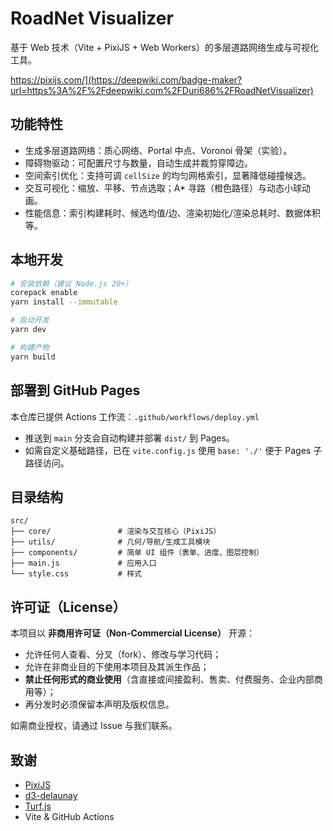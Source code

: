 # RoadNet Visualizer

基于 Web 技术（Vite + PixiJS + Web Workers）的多层道路网络生成与可视化工具。

https://pixijs.com/](https://deepwiki.com/badge-maker?url=https%3A%2F%2Fdeepwiki.com%2FDuri686%2FRoadNetVisualizer)
  
## 功能特性
- 生成多层道路网络：质心网络、Portal 中点、Voronoi 骨架（实验）。
- 障碍物驱动：可配置尺寸与数量，自动生成并裁剪穿障边。
- 空间索引优化：支持可调 `cellSize` 的均匀网格索引，显著降低碰撞候选。
- 交互可视化：缩放、平移、节点选取；A* 寻路（橙色路径）与动态小球动画。
- 性能信息：索引构建耗时、候选均值/边、渲染初始化/渲染总耗时、数据体积等。

## 本地开发
```bash
# 安装依赖（建议 Node.js 20+）
corepack enable
yarn install --immutable

# 启动开发
yarn dev

# 构建产物
yarn build
```

## 部署到 GitHub Pages
本仓库已提供 Actions 工作流：`.github/workflows/deploy.yml`
- 推送到 `main` 分支会自动构建并部署 `dist/` 到 Pages。
- 如需自定义基础路径，已在 `vite.config.js` 使用 `base: './'` 便于 Pages 子路径访问。

## 目录结构
```
src/
├── core/               # 渲染与交互核心（PixiJS）
├── utils/              # 几何/导航/生成工具模块
├── components/         # 简单 UI 组件（表单、进度、图层控制）
├── main.js             # 应用入口
└── style.css           # 样式
```

## 许可证（License）
本项目以 **非商用许可证（Non-Commercial License）** 开源：
- 允许任何人查看、分叉（fork）、修改与学习代码；
- 允许在非商业目的下使用本项目及其派生作品；
- **禁止任何形式的商业使用**（含直接或间接盈利、售卖、付费服务、企业内部商用等）；
- 再分发时必须保留本声明及版权信息。

如需商业授权，请通过 Issue 与我们联系。

## 致谢
- [PixiJS](https://pixijs.com/)
- [d3-delaunay](https://github.com/d3/d3-delaunay)
- [Turf.js](https://turfjs.org/)
- Vite & GitHub Actions
